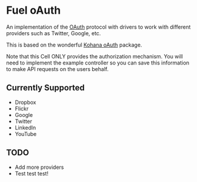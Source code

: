 # Fuel oAuth

An implementation of the [OAuth](http://oauth.net/) protocol with drivers to work with different providers such as Twitter, Google, etc.

This is based on the wonderful [Kohana oAuth](https://github.com/kohana/oauth) package.

Note that this Cell ONLY provides the authorization mechanism. You will need to implement the example controller so you can save this information to make API requests on the users behalf.

## Currently Supported

- Dropbox
- Flickr
- Google
- Twitter
- LinkedIn
- YouTube

## TODO

- Add more providers
- Test test test!
